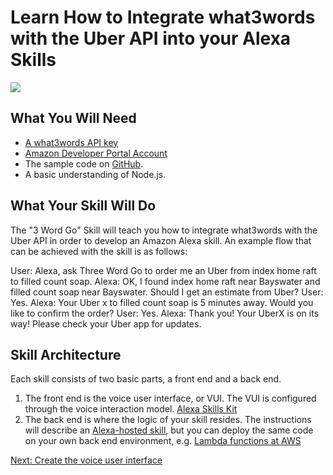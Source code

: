 # Learn How to Integrate what3words with the Uber API into your Alexa Skills

<img src="./images/w3w.jpg" />

## What You Will Need

- [A what3words API key](https://what3words.com/developers/)
- [Amazon Developer Portal Account](http://developer.amazon.com)
- The sample code on [GitHub]().
- A basic understanding of Node.js.

## What Your Skill Will Do

The "3 Word Go" Skill will teach you how to integrate what3words with the Uber API in order to develop an Amazon Alexa skill. An example flow that can be achieved with the skill is as follows:

User: Alexa, ask Three Word Go to order me an Uber from index home raft to filled count soap.
Alexa: OK, I found index home raft near Bayswater and filled count soap near Bayswater. Should I get an estimate from Uber?
User: Yes.
Alexa: Your Uber x to filled count soap is 5 minutes away. Would you like to confirm the order?
User: Yes.
Alexa: Thank you! Your UberX is on its way! Please check your Uber app for updates.

## Skill Architecture

Each skill consists of two basic parts, a front end and a back end.

1. The front end is the voice user interface, or VUI. The VUI is configured through the voice interaction model. [Alexa Skills Kit](https://developer.amazon.com/alexa/console/ask)
2. The back end is where the logic of your skill resides. The instructions will describe an [Alexa-hosted skill](https://developer.amazon.com/en-US/docs/alexa/hosted-skills/build-a-skill-end-to-end-using-an-alexa-hosted-skill.html), but you can deploy the same code on your own back end environment, e.g. [Lambda functions at AWS](https://aws.amazon.com/lambda/)

[Next: Create the voice user interface](./create-vui.md)

